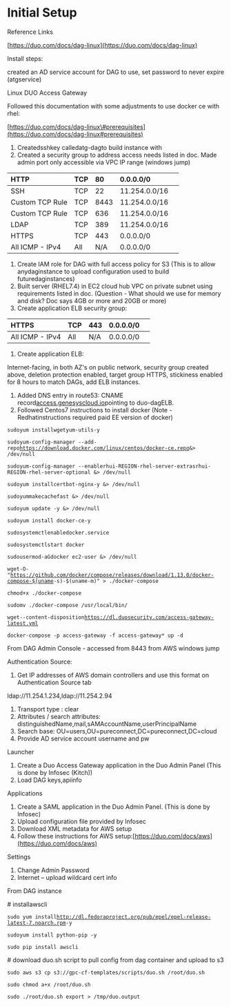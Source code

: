 # Initial Setup

Reference Links

[https://duo.com/docs/dag-linux](https://duo.com/docs/dag-linux)

Install steps:

created an AD service account for DAG to use, set password to never expire \(atgservice\)

Linux DUO Access Gateway

Followed this documentation with some adjustments to use docker ce with rhel:

[https://duo.com/docs/dag-linux\#prerequisites](https://duo.com/docs/dag-linux#prerequisites)

1. Createdsshkey calledatg-dagto build instance with
2. Created a security group to address access needs listed in doc. Made admin port only accessible via VPC IP range \(windows jump\)

| HTTP | TCP | 80 | 0.0.0.0/0 |  |
| :--- | :--- | :--- | :--- | :--- |
| SSH | TCP | 22 | 11.254.0.0/16 |  |
| Custom TCP Rule | TCP | 8443 | 11.254.0.0/16 |  |
| Custom TCP Rule | TCP | 636 | 11.254.0.0/16 |  |
| LDAP | TCP | 389 | 11.254.0.0/16 |  |
| HTTPS | TCP | 443 | 0.0.0.0/0 |  |
| All ICMP - IPv4 | All | N/A | 0.0.0.0/0 |  |

1. Create IAM role for DAG with full access policy for S3 \(This is to allow anydaginstance to upload configuration used to build futuredaginstances\)
2. Built server \(RHEL7.4\) in EC2 cloud hub VPC on private subnet using requirements listed in doc. \(Question - What should we use for memory and disk? Doc says 4GB or more and 20GB or more\)
3. Create application ELB security group:

| HTTPS | TCP | 443 | 0.0.0.0/0 |  |
| :--- | :--- | :--- | :--- | :--- |
| All ICMP - IPv4 | All | N/A | 0.0.0.0/0 |  |

1. Create application ELB:

Internet-facing, in both AZ's on public network, security group created above, deletion protection enabled, target group HTTPS, stickiness enabled for 8 hours to match DAGs, add ELB instances.

1. Added DNS entry in route53: CNAME record[access.genesyscloud.io](https://access.genesyscloud.io/)pointing to duo-dagELB.
2. Followed Centos7 instructions to install docker \(Note -Redhatinstructions required paid EE version of docker\)

`sudoyum installwgetyum-utils-y`

`sudoyum-config-manager --add-repo`[`https://download.docker.com/linux/centos/docker-ce.repo`](https://download.docker.com/linux/centos/docker-ce.repo)`&> /dev/null`

`sudoyum-config-manager --enablerhui-REGION-rhel-server-extrasrhui-REGION-rhel-server-optional &> /dev/null`

`sudoyum installcertbot-nginx-y &> /dev/null`

`sudoyummakecachefast &> /dev/null`

`sudoyum update -y &> /dev/null`

`sudoyum install docker-ce-y`

`sudosystemctlenabledocker.service`

`sudosystemctlstart docker`

`sudousermod-aGdocker ec2-user &> /dev/null`

`wget-O- "`[`https://github.com/docker/compose/releases/download/1.13.0/docker-compose-$(uname`](https://github.com/docker/compose/releases/download/1.13.0/docker-compose-$%28uname)`-s)-$(uname-m)" > ./docker-compose`

`chmod+x ./docker-compose`

`sudomv ./docker-compose /usr/local/bin/`

`wget--content-disposition`[`https://dl.duosecurity.com/access-gateway-latest.yml`](https://dl.duosecurity.com/access-gateway-latest.yml)

`docker-compose -p access-gateway -f access-gateway* up -d`

From DAG Admin Console - accessed from 8443 from AWS windows jump

Authentication Source:

1. Get IP addresses of AWS domain controllers and use this format on Authentication Source tab

ldap://11.254.1.234,ldap://11.254.2.94

1. Transport type : clear
2. Attributes / search attributes: distinguishedName,mail,sAMAccountName,userPrincipalName
3. Search base: OU=users,OU=pureconnect,DC=pureconnect,DC=cloud
4. Provide AD service account username and pw

Launcher

1. Create a Duo Access Gateway application in the Duo Admin Panel \(This is done by Infosec \(Kitch\)\)
2. Load DAG keys,apiinfo

Applications

1. Create a SAML application in the Duo Admin Panel. \(This is done by Infosec\)
2. Upload configuration file provided by Infosec
3. Download XML metadata for AWS setup
4. Follow these instructions for AWS setup:[https://duo.com/docs/aws](https://duo.com/docs/aws)

Settings

1. Change Admin Password
2. Internet – upload wildcard cert info

From DAG instance

\# installawscli

`sudo yum install`[`http://dl.fedoraproject.org/pub/epel/epel-release-latest-7.noarch.rpm`](http://dl.fedoraproject.org/pub/epel/epel-release-latest-7.noarch.rpm)`-y`

`sudoyum install python-pip -y`

`sudo pip install awscli`

\# download duo.sh script to pull config from dag container and upload to s3

`sudo aws s3 cp s3://gpc-cf-templates/scripts/duo.sh /root/duo.sh`

`sudo chmod a+x /root/duo.sh`

`sudo ./root/duo.sh export > /tmp/duo.output`

